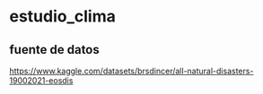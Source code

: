 # estudio_clima


## fuente de datos    

https://www.kaggle.com/datasets/brsdincer/all-natural-disasters-19002021-eosdis

